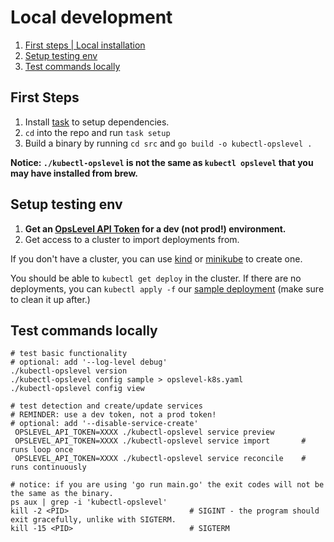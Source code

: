 # Local development

1. [First steps | Local installation](#first-steps)
1. [Setup testing env](#setup-testing-env)
1. [Test commands locally](#test-commands-locally)

## First Steps

1. Install [task](https://taskfile.dev/) to setup dependencies.
1. `cd` into the repo and run `task setup`
1. Build a binary by running `cd src` and `go build -o kubectl-opslevel .`

**Notice: `./kubectl-opslevel` is not the same as `kubectl opslevel` that you may have installed from brew.**

## Setup testing env

1. **Get an [OpsLevel API Token](https://app.opslevel.com/api_tokens) for a dev (not prod!) environment.**
1. Get access to a cluster to import deployments from.

If you don't have a cluster, you can use [kind](https://kind.sigs.k8s.io/)
or [minikube](https://minikube.sigs.k8s.io/docs/) to create one.

You should be able to `kubectl get deploy` in the cluster. If there are no deployments,
you can `kubectl apply -f` our [sample deployment](./deployment.yaml) (make sure to clean it up after.)

## Test commands locally

```
# test basic functionality
# optional: add '--log-level debug'
./kubectl-opslevel version
./kubectl-opslevel config sample > opslevel-k8s.yaml
./kubectl-opslevel config view

# test detection and create/update services
# REMINDER: use a dev token, not a prod token!
# optional: add '--disable-service-create'
 OPSLEVEL_API_TOKEN=XXXX ./kubectl-opslevel service preview
 OPSLEVEL_API_TOKEN=XXXX ./kubectl-opslevel service import       # runs loop once
 OPSLEVEL_API_TOKEN=XXXX ./kubectl-opslevel service reconcile    # runs continuously

# notice: if you are using 'go run main.go' the exit codes will not be the same as the binary.
ps aux | grep -i 'kubectl-opslevel'
kill -2 <PID>                           # SIGINT - the program should exit gracefully, unlike with SIGTERM.
kill -15 <PID>                          # SIGTERM
```
